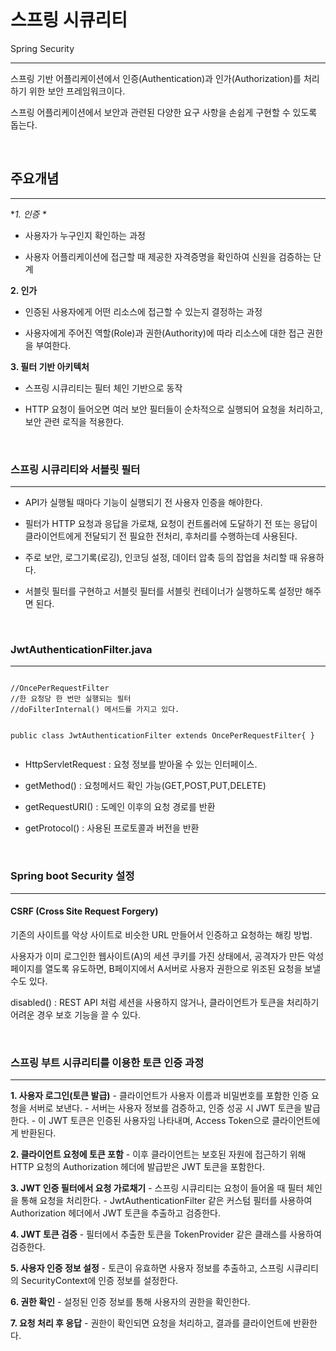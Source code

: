 <p><img alt="" src="https://velog.velcdn.com/images/isak9975/post/deff438f-f54b-44a8-8ae0-30bd5c332866/image.jpg" /></p>
<h1 id="스프링-시큐리티">스프링 시큐리티</h1>
<p>Spring Security</p>
<hr />
<p>스프링 기반 어플리케이션에서 인증(Authentication)과 인가(Authorization)를 처리하기 위한 보안 프레임워크이다.</p>
<p>스프링 어플리케이션에서 보안과 관련된 다양한 요구 사항을 손쉽게 구현할 수 있도록 돕는다.</p>
<br />

<h2 id="주요개념">주요개념</h2>
<hr />
<p>*<em>1. 인증 *</em></p>
<ul>
<li><p>사용자가 누구인지 확인하는 과정</p>
</li>
<li><p>사용자 어플리케이션에 접근할 때 제공한 자격증명을 확인하여 신원을 검증하는 단계</p>
</li>
</ul>
<p><strong>2. 인가</strong></p>
<ul>
<li><p>인증된 사용자에게 어떤 리소스에 접근할 수 있는지 결정하는 과정</p>
</li>
<li><p>사용자에게 주어진 역할(Role)과 권한(Authority)에 따라 리소스에 대한 접근 권한을 부여한다.</p>
</li>
</ul>
<p><strong>3. 필터 기반 아키텍처</strong></p>
<ul>
<li><p>스프링 시큐리티는 필터 체인 기반으로 동작</p>
</li>
<li><p>HTTP 요청이 들어오면 여러 보안 필터들이 순차적으로 실행되어 요청을 처리하고, 보안 관련 로직을 적용한다.</p>
</li>
</ul>
<br />

<h3 id="스프링-시큐리티와-서블릿-필터">스프링 시큐리티와 서블릿 필터</h3>
<hr />
<ul>
<li><p>API가 실행될 때마다 기능이 실행되기 전 사용자 인증을 해야한다.</p>
</li>
<li><p>필터가 HTTP 요청과 응답을 가로채, 요청이 컨트롤러에 도달하기 전 또는 응답이 클라이언트에게 전달되기 전 필요한 전처리, 후처리를 수행하는데 사용된다.</p>
</li>
<li><p>주로 보안, 로그기록(로깅), 인코딩 설정, 데이터 압축 등의 잡업을 처리할 때 유용하다.</p>
</li>
<li><p>서블릿 필터를 구현하고 서블릿 필터를 서블릿 컨테이너가 실행하도록 설정만 해주면 된다.</p>
</li>
</ul>
<br />

<h3 id="jwtauthenticationfilterjava">JwtAuthenticationFilter.java</h3>
<hr />
<pre><code class="language-java">
//OncePerRequestFilter
//한 요청당 한 번만 실행되는 필터
//doFilterInternal() 메서드를 가지고 있다.

public class JwtAuthenticationFilter extends OncePerRequestFilter{ }
</code></pre>
<ul>
<li><p>HttpServletRequest : 요청 정보를 받아올 수 있는 인터페이스.</p>
</li>
<li><p>getMethod() : 요청메서드 확인 가능(GET,POST,PUT,DELETE)</p>
</li>
<li><p>getRequestURI() : 도메인 이후의 요청 경로를 반환</p>
</li>
<li><p>getProtocol() : 사용된 프로토콜과 버전을 반환</p>
</li>
</ul>
<br />

<h3 id="spring-boot-security-설정">Spring boot Security 설정</h3>
<hr />
<h4 id="csrf-cross-site-request-forgery">CSRF (Cross Site Request Forgery)</h4>
<p>기존의 사이트를 악상 사이트로 비슷한 URL 만들어서 인증하고 요청하는 해킹 방법.</p>
<p>사용자가 이미 로그인한 웹사이트(A)의 세션 쿠키를 가진 상태에서, 공격자가 만든 악성페이지를 열도록 유도하면, B페이지에서 A서버로 사용자 권한으로 위조된 요청을 보낼수도 있다.</p>
<p>disabled() : REST API 처럼 세션을 사용하지 않거나,  클라이언트가 토큰을 처리하기 어려운 경우 보호 기능을 끌 수 있다.</p>
<br />


<h3 id="스프링-부트-시큐리티를-이용한-토큰-인증-과정">스프링 부트 시큐리티를 이용한 토큰 인증 과정</h3>
<hr />
<p><strong>1. 사용자 로그인(토큰 발급)</strong>
    - 클라이언트가 사용자 이름과 비밀번호를 포함한 인증 요청을 서버로 보낸다.
    - 서버는 사용자 정보를 검증하고, 인증 성공 시 JWT 토큰을 발급한다.
    - 이 JWT 토큰은 인증된 사용자임 나타내며, Access Token으로 클라이언트에게 반환된다.</p>
<p><strong>2. 클라이언트 요청에 토큰 포함</strong>
    - 이후 클라이언트는 보호된 자원에 접근하기 위해 HTTP 요청의 Authorization 헤더에 발급받은 JWT 토큰을 포함한다.</p>
<p><strong>3. JWT 인증 필터에서 요청 가로채기</strong>
    - 스프링 시큐리티는 요청이 들어올 때 필터 체인을 통해 요청을 처리한다.
    - JwtAuthenticationFilter 같은 커스텀 필터를 사용하여 Authorization 헤더에서 JWT 토큰을 추출하고 검증한다.</p>
<p><strong>4. JWT 토큰 검증</strong>
    - 필터에서 추출한 토큰을 TokenProvider 같은 클래스를 사용하여 검증한다.</p>
<p><strong>5. 사용자 인증 정보 설정</strong>
    - 토큰이 유효하면 사용자 정보를 추출하고, 스프링 시큐리티의 SecurityContext에 인증 정보를 설정한다.</p>
<p><strong>6. 권한 확인</strong>
    - 설정된 인증 정보를 통해 사용자의 권한을 확인한다.</p>
<p><strong>7. 요청 처리 후 응답</strong>
    - 권한이 확인되면 요청을 처리하고, 결과를 클라이언트에 반환한다.</p>